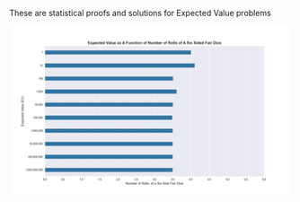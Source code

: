 These are statistical proofs and solutions for Expected Value problems

![image alt](https://github.com/adeadcatbounce/EV-of-6-Sided-Fair-Dice/blob/455f9cd9dd37014de99d9db8ff505b87d86df848/1.%20Output.png)

